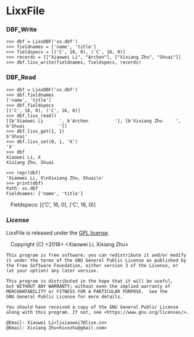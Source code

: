 # LixxFile


### DBF_Write
    >>> dbf = LixxDBF('xx.dbf')
    >>> fieldnames = ['name', 'title']
    >>> fieldspecs = [('C', 16, 0), ('C', 16, 0)]
    >>> records = [["Xiaowei Li", "Archon"], ["Xixiang Zhu", "Shuai"]]
    >>> dbf.lixx_write(fieldnames, fieldspecs, records)

### DBF_Read
    >>> dbf = LixxDBF('xx.dbf')
    >>> dbf.fieldnames
    ['name', 'title']
    >>> dbf.fieldspecs
    [('C', 16, 0), ('C', 16, 0)]
    >>> dbf.lixx_read()
    [[b'Xiaowei Li      ', b'Archon          '], [b'Xixiang Zhu     ', b'Shuai             ']]
    >>> dbf.lixx_get(1, 1)
    b'Shuai'
    >>> dbf.lixx_set(0, 1, 'X')
    'X'
    >>> dbf
    Xiaowei Li, X
    Xixiang Zhu, Shuai
    
    >>> repr(dbf)
    'Xiaowei Li, X\nXixiang Zhu, Shuai\n'
    >>> print(dbf)
    Path: xx.dbf
    Fieldnames: ['name', 'title']
    Fieldspecs: [('C', 16, 0), ('C', 16, 0)]

### *License*
LixxFile is released under the [GPL license](https://www.gnu.org/licenses/).

    Copyright (C) <2018>  <Xiaowei Li, Xixiang Zhu>
    
    This program is free software: you can redistribute it and/or modify
    it under the terms of the GNU General Public License as published by
    the Free Software Foundation, either version 3 of the License, or
    (at your option) any later version.

    This program is distributed in the hope that it will be useful,
    but WITHOUT ANY WARRANTY; without even the implied warranty of
    MERCHANTABILITY or FITNESS FOR A PARTICULAR PURPOSE.  See the
    GNU General Public License for more details.

    You should have received a copy of the GNU General Public License
    along with this program. If not, see <https://www.gnu.org/licenses/>.

    @Email: Xiaowei Li<lixiaowei7@live.cn>
    @Email: Xixiang Zhu<hixxzhu@gmail.com>
